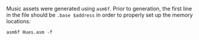Music assets were generated using `asm6f`. Prior to generation, the first line in the file should be `.base $address` in order to properly set up the memory locations:

```
asm6f Hues.asm -f
```